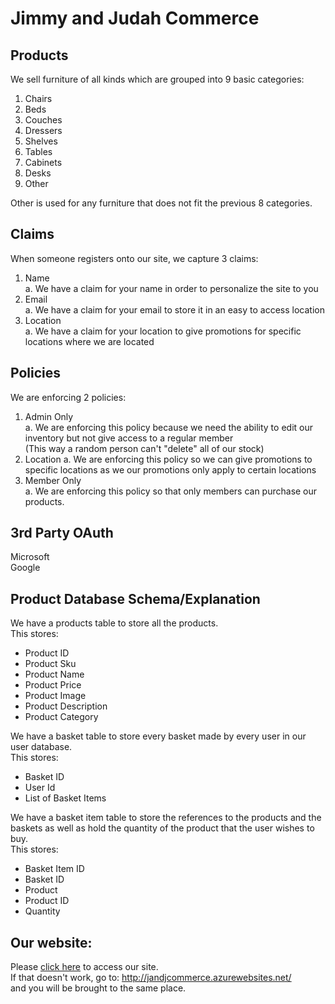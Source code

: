 # Jimmy and Judah Commerce 

## Products
We sell furniture of all kinds which are grouped into 9 basic categories:  
1. Chairs  
2. Beds  
3. Couches  
4. Dressers  
5. Shelves  
6. Tables  
7. Cabinets
8. Desks
9. Other  

Other is used for any furniture that does not fit the previous 8 categories.  

## Claims
When someone registers onto our site, we capture 3 claims:  
1. Name  
a. We have a claim for your name in order to personalize the site to you  
2. Email  
a. We have a claim for your email to store it in an easy to access location  
3. Location  
a. We have a claim for your location to give promotions for specific locations where we are located  

## Policies
We are enforcing 2 policies:  
1. Admin Only  
a. We are enforcing this policy because we need the ability to edit our inventory 
but not give access to a regular member  
(This way a random person can't "delete" all of our stock)  
2. Location
a. We are enforcing this policy so we can give promotions to specific locations 
as we our promotions only apply to certain locations  
3. Member Only  
a. We are enforcing this policy so that only members can purchase our products.  

## 3rd Party OAuth  
Microsoft  
Google  

## Product Database Schema/Explanation  
We have a products table to store all the products.  
This stores:  
  -  Product ID  
  -  Product Sku  
  -  Product Name  
  -  Product Price  
  -  Product Image  
  -  Product Description  
  -  Product Category  

We have a basket table to store every basket made by every user in our user database.  
This stores:  
  -  Basket ID  
  -  User Id  
  -  List of Basket Items  

We have a basket item table to store the references to the products and the baskets 
as well as hold the quantity of the product that the user wishes to buy.  
This stores:  
  -  Basket Item ID
  -  Basket ID  
  -  Product  
  -  Product ID
  -  Quantity  

## Our website:  
Please [click here](http://jandjcommerce.azurewebsites.net/) to access our site.  
If that doesn't work, go to: 
http://jandjcommerce.azurewebsites.net/  
and you will be brought to the same place.  